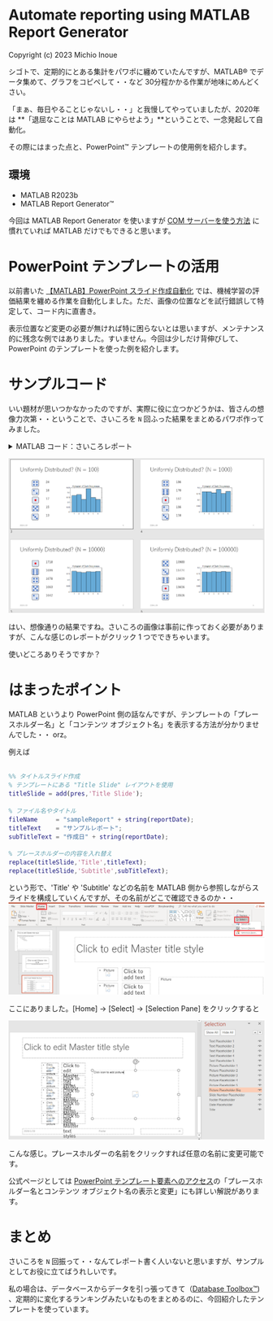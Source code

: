 # Automate reporting using MATLAB Report Generator
Copyright (c) 2023 Michio Inoue

シゴトで、定期的にとある集計をパワポに纏めていたんですが、MATLAB&reg; でデータ集めて、グラフをコピペして・・など 30分程かかる作業が地味にめんどくさい。

「まぁ、毎日やることじゃないし・・」と我慢してやっていましたが、2020年は **「退屈なことは MATLAB にやらせよう」**ということで、一念発起して自動化。

その際にはまった点と、PowerPoint&trade; テンプレートの使用例を紹介します。

## 環境

- MATLAB R2023b
- MATLAB Report Generator&trade;

今回は MATLAB Report Generator を使いますが [COM サーバーを使う方法](https://jp.mathworks.com/matlabcentral/answers/99268-powerpoint?s_eid=PSM_29435) に慣れていれば MATLAB だけでもできると思います。

# PowerPoint テンプレートの活用

以前書いた [【MATLAB】PowerPoint スライド作成自動化](https://qiita.com/eigs/items/8c4bf743fc1319762607) では、機械学習の評価結果を纏める作業を自動化しました。ただ、画像の位置などを試行錯誤して特定して、コード内に直書き。

表示位置など変更の必要が無ければ特に困らないとは思いますが、メンテナンス的に残念な例ではありました。すいません。今回は少しだけ背伸びして、PowerPoint のテンプレートを使った例を紹介します。

# サンプルコード

いい題材が思いつかなかったのですが、実際に役に立つかどうかは、皆さんの想像力次第・・ということで、さいころを `N` 回ふった結果をまとめるパワポ作ってみました。

<details><summary>MATLAB コード：さいころレポート</summary><div>

```matlab
%% 事前設定
% ファイル名に今日の日付を使います
reportDate = datetime; 
reportDate.Format = 'yyyy-MM-dd';

% 関連ライブラリの読み込み
import mlreportgen.ppt.*;

% 事前作成したテンプレートからスライド作成
pres = Presentation(fileName,'sampleTemplate.potx');

%% タイトルスライド作成
% テンプレートにある "Title Slide" レイアウトを使用
titleSlide = add(pres,'Title Slide');

% ファイル名やタイトル
fileName     = "sampleReport" + string(reportDate);
titleText    = "サンプルレポート";
subTitleText = "作成日" + string(reportDate);

% プレースホルダの内容を入れ替え
replace(titleSlide,'Title',titleText);
replace(titleSlide,'Subtitle',subTitleText);

%% ここからレポートページ
% さいころを N 回振って、出る目の回数を集計します。
names = ["one","two","three","four","five","six"];

for ii=1:5 % 10回 から 10万回まで
    N = 10^ii;
    
    % 1 から 6 までの整数を生成
    diceResults = randi(6,[N,1]);
    % それぞれの出目の回数を集計
    counts = histcounts(diceResults);
    [countsSorted,idx] = sort(counts,'descend');
    
    % ヒストグラムプロット作成
    hFigure = figure(1);
    histogram(diceResults,'Normalization','probability');
    title('Histogram of Each Occurenace');
    ha = gca;
    ha.FontSize = 20;
    
    % 画像として保存して後に、パワポにコピー
    imgPath = saveFigureToFile(hFigure);
    pictureObj = Picture(imgPath);
    
    % スライドタイトル
    slideTitle = "Uniformly Distributed? (N = " + string(N) + ")";
    
    % 事前に準備しておいた Custom レイアウトからページ作成
    slide = add(pres, 'Custom');
    replace(slide,'Title',slideTitle); % タイトル
    replace(slide,'Picture Placeholder Big', pictureObj); % 真ん中はヒストグラムを配置
    
    % 出た回数順にトップ５：出た回数と画像を配置
    topfive = names(idx);
    for jj=1:5
        % 画像は事前に用意したものを使用
        imagePath = "./images/" + topfive(jj) + ".png";
        if ~exist(imagePath,'file') % 念のため画像がない場合
            imagePath = "./images/a.png";
        end
        pictureObj = Picture(char(imagePath));
        replace(slide,"Picture Placeholder " + jj, pictureObj);
        replace(slide,"Text Placeholder " + jj, string(countsSorted(ii)));
    end
    
    % hFigure を閉じる
    if( isvalid(hFigure) )
        close(hFigure);
    end
end

%% 以上のページをもとにパワポ作成
% msgbox でダイアログ出してみる
hMsg = msgbox('Generating PowerPoint report...');

% pres を閉じておきます。
close(pres);
if(ispc) % できたパワポを開く
    winopen(pres.OutputPath);
end

% ダイアログ閉じる
if( isvalid(hMsg) )
    close(hMsg);
end

```
</div></details>


![CapturePPTX.PNG](./doc/example.png)

はい、想像通りの結果ですね。さいころの画像は事前に作っておく必要がありますが、こんな感じのレポートがクリック 1 つでできちゃいます。

使いどころありそうですか？


# はまったポイント

MATLAB というより PowerPoint 側の話なんですが、テンプレートの「プレースホルダー名」と「コンテンツ オブジェクト名」を表示する方法が分かりませんでした・・ orz。

例えば

```matlab

%% タイトルスライド作成
% テンプレートにある "Title Slide" レイアウトを使用
titleSlide = add(pres,'Title Slide');

% ファイル名やタイトル
fileName     = "sampleReport" + string(reportDate);
titleText    = "サンプルレポート";
subTitleText = "作成日" + string(reportDate);

% プレースホルダーの内容を入れ替え
replace(titleSlide,'Title',titleText);
replace(titleSlide,'Subtitle',subTitleText);
```

という形で、'Title' や 'Subtitle' などの名前を MATLAB 側から参照しながらスライドを構成していくんですが、その名前がどこで確認できるのか・・
![Untitled.png](./doc/powerpoint_select.png)

ここにありました。[Home] -> [Select] -> [Selection Pane] をクリックすると

![Capture.PNG](./doc/powerpoint_name.png)

こんな感じ。プレースホルダーの名前をクリックすれば任意の名前に変更可能です。

公式ページとしては [PowerPoint テンプレート要素へのアクセス](https://jp.mathworks.com/help/rptgen/ug/access-powerpoint-template-elements.html?s_eid=PSM_29435)の「プレースホルダー名とコンテンツ オブジェクト名の表示と変更」にも詳しい解説があります。


# まとめ

さいころを `N` 回振って・・なんてレポート書く人いないと思いますが、サンプルとしてお役に立てばうれしいです。

私の場合は、データベースからデータを引っ張ってきて（[Database Toolbox&trade;](https://jp.mathworks.com/products/database.html?s_eid=PSM_29435)) 、定期的に変化するランキングみたいなものをまとめるのに、今回紹介したテンプレートを使っています。
